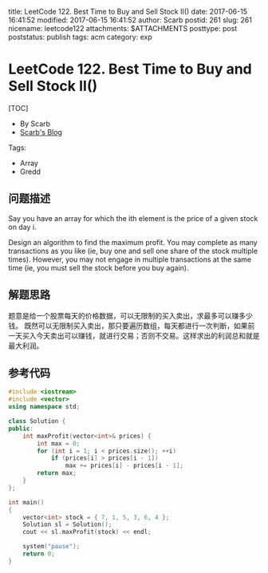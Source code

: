 title: LeetCode 122. Best Time to Buy and Sell Stock II()
date: 2017-06-15 16:41:52
modified: 2017-06-15 16:41:52
author: Scarb
postid: 261
slug: 261
nicename: leetcode122
attachments: $ATTACHMENTS
posttype: post
poststatus: publish
tags: acm
category: exp

# LeetCode 122. Best Time to Buy and Sell Stock II()
[TOC]

- By Scarb
- [Scarb's Blog](http://47.106.131.90/blog/uploads)


Tags:

- Array 
- Gredd

## 问题描述

Say you have an array for which the ith element is the price of a given stock on day i.

Design an algorithm to find the maximum profit. You may complete as many transactions as you like (ie, buy one and sell one share of the stock multiple times). However, you may not engage in multiple transactions at the same time (ie, you must sell the stock before you buy again).

## 解题思路
题意是给一个股票每天的价格数据，可以无限制的买入卖出，求最多可以赚多少钱。
既然可以无限制买入卖出，那只要遍历数组，每天都进行一次判断，如果前一天买入今天卖出可以赚钱，就进行交易；否则不交易。这样求出的利润总和就是最大利润。

## 参考代码
```C++
#include <iostream>
#include <vector>
using namespace std;

class Solution {
public:
	int maxProfit(vector<int>& prices) {
		int max = 0;
		for (int i = 1; i < prices.size(); ++i)
			if (prices[i] > prices[i - 1])
				max += prices[i] - prices[i - 1];
		return max;
	}
};

int main()
{
	vector<int> stock = { 7, 1, 5, 3, 6, 4 };
	Solution sl = Solution();
	cout << sl.maxProfit(stock) << endl;

	system("pause");
	return 0;
}
```